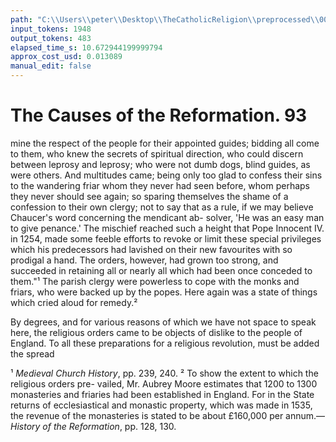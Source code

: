 ```yaml
---
path: "C:\\Users\\peter\\Desktop\\TheCatholicReligion\\preprocessed\\00112.jpg"
input_tokens: 1948
output_tokens: 483
elapsed_time_s: 10.672944199999794
approx_cost_usd: 0.013089
manual_edit: false
---
```

# The Causes of the Reformation. 93

mine the respect of the people for their appointed
guides; bidding all come to them, who knew
the secrets of spiritual direction, who could
discern between leprosy and leprosy; who were
not dumb dogs, blind guides, as were others.
And multitudes came; being only too glad to
confess their sins to the wandering friar whom
they never had seen before, whom perhaps they
never should see again; so sparing themselves
the shame of a confession to their own clergy;
not to say that as a rule, if we may believe
Chaucer's word concerning the mendicant ab-
solver, 'He was an easy man to give penance.'
The mischief reached such a height that Pope
Innocent IV. in 1254, made some feeble efforts
to revoke or limit these special privileges which
his predecessors had lavished on their new
favourites with so prodigal a hand. The orders,
however, had grown too strong, and succeeded
in retaining all or nearly all which had been once
conceded to them."¹ The parish clergy were
powerless to cope with the monks and friars, who
were backed up by the popes. Here again was
a state of things which cried aloud for remedy.²

By degrees, and for various reasons of which
we have not space to speak here, the religious
orders came to be objects of dislike to the people
of England. To all these preparations for a
religious revolution, must be added the spread

¹ *Medieval Church History*, pp. 239, 240.
² To show the extent to which the religious orders pre-
vailed, Mr. Aubrey Moore estimates that 1200 to 1300
monasteries and friaries had been established in England.
For in the State returns of ecclesiastical and monastic
property, which was made in 1535, the revenue of the
monasteries is stated to be about £160,000 per annum.—
*History of the Reformation*, pp. 128, 130.
